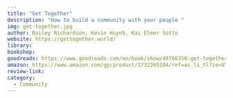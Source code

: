 ```yaml
---
title: "Get Together"
description: "How to build a community with your people "
img: get-together.jpg
author: Bailey Richardson, Kevin Huynh, Kai Elmer Sotto
website: https://gettogether.world/
library: 
bookshop: 
goodreads: https://www.goodreads.com/en/book/show/49766350-get-together
amazon: https://www.amazon.com/gp/product/1732265194/ref=as_li_tl?ie=UTF8&tag=govfresh-20&camp=1789&creative=9325&linkCode=as2&creativeASIN=1732265194&linkId=f856bac5b61c4ddf746e95f7757e2905
review-link: 
category:
  - Community
---
```


